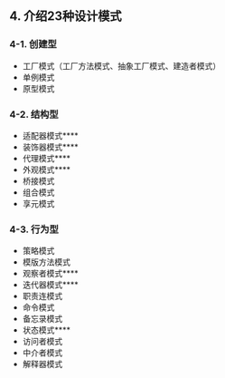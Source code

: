 
## 4. 介绍23种设计模式  
### 4-1. 创建型  
* 工厂模式（工厂方法模式、抽象工厂模式、建造者模式）  
* 单例模式  
* 原型模式  

### 4-2. 结构型  
* 适配器模式****  
* 装饰器模式****  
* 代理模式****  
* 外观模式****  
* 桥接模式  
* 组合模式  
* 享元模式

### 4-3. 行为型  
* 策略模式  
* 模版方法模式  
* 观察者模式****  
* 迭代器模式****  
* 职责连模式  
* 命令模式  
* 备忘录模式  
* 状态模式****  
* 访问者模式  
* 中介者模式  
* 解释器模式  
